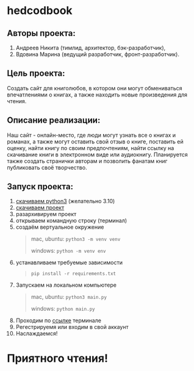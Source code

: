 # hedcodbook
<GITHUB></GITHUB>

Авторы проекта:
-------------
   1. Андреев Никита (тимлид, архитектор, бэк-разработчик),
   2. Вдовина Марина (ведущий разработчик, фронт-разработчик).
      
Цель проекта:
-------------
Создать сайт для книголюбов, в котором они могут обмениваться впечатлениями о книгах, а также находить новые произведения для чтения.

Описание реализации:
-
Наш сайт - онлайн-место, где люди могут узнать все о книгах и романах, а также могут оставить свой отзыв о книге, поставить ей оценку, найти книгу по своим предпочтениям, найти ссылку на скачивание книги в электронном виде или аудиокнигу. Планируется также создать странички авторам и позволить фанатам книг публиковать своё творчество.

Запуск проекта:
-
1) [скачиваем python3](https://www.python.org/downloads/) (желательно 3.10)
2) [скачиваем проект]([https://github.com/marivavd/pursuit-of-coffee/archive/refs/heads/main.zip](https://github.com/marivavd/hedcodbook/archive/refs/heads/main.zip))
3) разархивируем проект
4) открываем командную строку (терминал)
5) создаём вертуальное окружение
   > mac, ubuntu:
   > `python3 -m venv venv`
   > 
   > windows:
   > `python -m venv env`
6) устанавливаем требуемые зависимости
   > `pip install -r requirements.txt`
7) Запускаем на локальном компьютере
   > mac, ubuntu: `python3 main.py`
   > 
   > windows: `python main.py`
8) Проходим по [ссылке](127.0.0.1:5000) терминале
9) Регестрируемя или входим в свой аккаунт
10) Наслаждаемся!

Приятного чтения!
===
